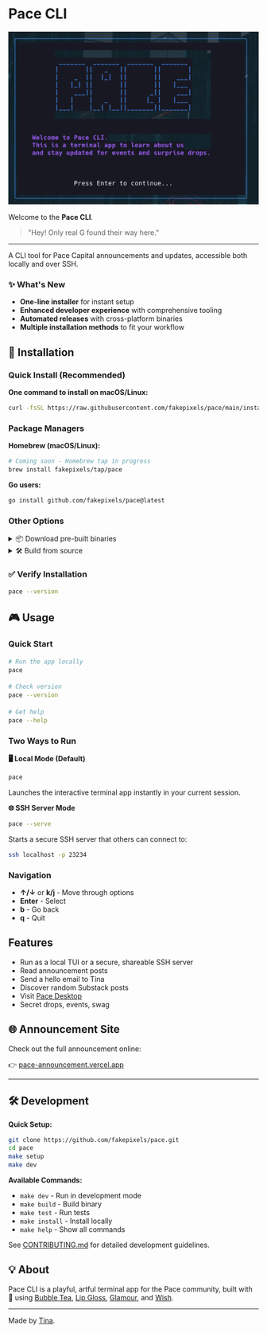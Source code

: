 # Pace CLI

![pace-cli.png](public/pace-cli.png)

Welcome to the **Pace CLI**.

> "Hey! Only real G found their way here."

---

A CLI tool for Pace Capital announcements and updates, accessible both locally and over SSH.

### ✨ What's New
- **One-line installer** for instant setup
- **Enhanced developer experience** with comprehensive tooling
- **Automated releases** with cross-platform binaries
- **Multiple installation methods** to fit your workflow

## 🚀 Installation

### Quick Install (Recommended)

**One command to install on macOS/Linux:**
```bash
curl -fsSL https://raw.githubusercontent.com/fakepixels/pace/main/install.sh | bash
```

### Package Managers

**Homebrew (macOS/Linux):**
```bash
# Coming soon - Homebrew tap in progress
brew install fakepixels/tap/pace
```

**Go users:**
```bash
go install github.com/fakepixels/pace@latest
```

### Other Options

<details>
<summary>📦 Download pre-built binaries</summary>

1. Go to [releases](https://github.com/fakepixels/pace/releases/latest)
2. Download for your platform
3. Extract and move to PATH:
   ```bash
   # macOS/Linux:
   tar xzf pace_*_*.tar.gz && sudo mv pace /usr/local/bin/
   
   # Windows: Extract .zip and add pace.exe to your PATH
   ```
</details>

<details>
<summary>🛠️ Build from source</summary>

Requires [Go 1.24.4+](https://golang.org/dl/)

```bash
git clone https://github.com/fakepixels/pace.git
cd pace
make install    # Builds and installs in one step
```
</details>

### ✅ Verify Installation

```bash
pace --version
```

## 🎮 Usage

### Quick Start
```bash
# Run the app locally
pace

# Check version
pace --version

# Get help
pace --help
```

### Two Ways to Run

**🖥️ Local Mode (Default)**
```bash
pace
```
Launches the interactive terminal app instantly in your current session.

**🌐 SSH Server Mode**
```bash
pace --serve
```
Starts a secure SSH server that others can connect to:
```bash
ssh localhost -p 23234
```

### Navigation
- **↑/↓** or **k/j** - Move through options
- **Enter** - Select
- **b** - Go back
- **q** - Quit

## Features

- Run as a local TUI or a secure, shareable SSH server
- Read announcement posts
- Send a hello email to Tina
- Discover random Substack posts
- Visit [Pace Desktop](https://desktop.pacecapital.com/)
- Secret drops, events, swag

## 🌐 Announcement Site

Check out the full announcement online:

👉 [pace-announcement.vercel.app](https://pace-announcement.vercel.app/)

---

## 🛠️ Development

**Quick Setup:**
```bash
git clone https://github.com/fakepixels/pace.git
cd pace
make setup
make dev
```

**Available Commands:**
- `make dev` - Run in development mode
- `make build` - Build binary
- `make test` - Run tests
- `make install` - Install locally
- `make help` - Show all commands

See [CONTRIBUTING.md](CONTRIBUTING.md) for detailed development guidelines.

## 💡 About

Pace CLI is a playful, artful terminal app for the Pace community, built with 💙 using [Bubble Tea](https://github.com/charmbracelet/bubbletea), [Lip Gloss](https://github.com/charmbracelet/lipgloss), [Glamour](https://github.com/charmbracelet/glamour), and [Wish](https://github.com/charmbracelet/wish).

---

Made by [Tina](https://x.com/fkpxls).